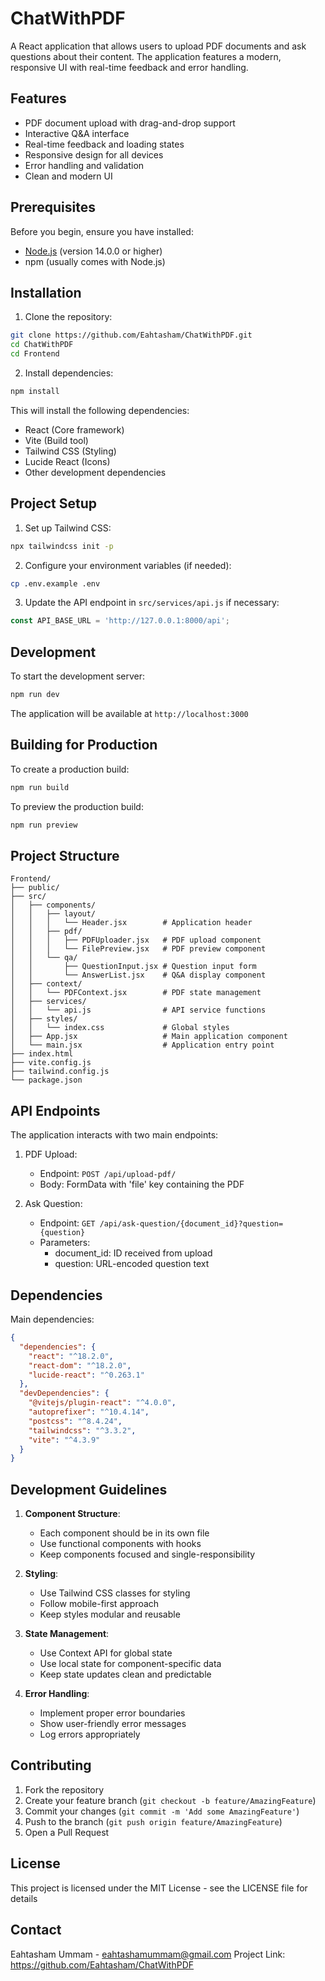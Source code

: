 # ChatWithPDF

A React application that allows users to upload PDF documents and ask questions about their content. The application features a modern, responsive UI with real-time feedback and error handling.

## Features

- PDF document upload with drag-and-drop support
- Interactive Q&A interface
- Real-time feedback and loading states
- Responsive design for all devices
- Error handling and validation
- Clean and modern UI

## Prerequisites

Before you begin, ensure you have installed:
- [Node.js](https://nodejs.org/) (version 14.0.0 or higher)
- npm (usually comes with Node.js)

## Installation

1. Clone the repository:
```bash
git clone https://github.com/Eahtasham/ChatWithPDF.git
cd ChatWithPDF
cd Frontend
```

2. Install dependencies:
```bash
npm install
```

This will install the following dependencies:
- React (Core framework)
- Vite (Build tool)
- Tailwind CSS (Styling)
- Lucide React (Icons)
- Other development dependencies

## Project Setup

1. Set up Tailwind CSS:
```bash
npx tailwindcss init -p
```

2. Configure your environment variables (if needed):
```bash
cp .env.example .env
```

3. Update the API endpoint in `src/services/api.js` if necessary:
```javascript
const API_BASE_URL = 'http://127.0.0.1:8000/api';
```

## Development

To start the development server:

```bash
npm run dev
```

The application will be available at `http://localhost:3000`

## Building for Production

To create a production build:

```bash
npm run build
```

To preview the production build:

```bash
npm run preview
```

## Project Structure

```
Frontend/
├── public/
├── src/
│   ├── components/
│   │   ├── layout/
│   │   │   └── Header.jsx        # Application header
│   │   ├── pdf/
│   │   │   ├── PDFUploader.jsx   # PDF upload component
│   │   │   └── FilePreview.jsx   # PDF preview component
│   │   └── qa/
│   │       ├── QuestionInput.jsx # Question input form
│   │       └── AnswerList.jsx    # Q&A display component
│   ├── context/
│   │   └── PDFContext.jsx        # PDF state management
│   ├── services/
│   │   └── api.js                # API service functions
│   ├── styles/
│   │   └── index.css             # Global styles
│   ├── App.jsx                   # Main application component
│   └── main.jsx                  # Application entry point
├── index.html
├── vite.config.js
├── tailwind.config.js
└── package.json
```

## API Endpoints

The application interacts with two main endpoints:

1. PDF Upload:
   - Endpoint: `POST /api/upload-pdf/`
   - Body: FormData with 'file' key containing the PDF

2. Ask Question:
   - Endpoint: `GET /api/ask-question/{document_id}?question={question}`
   - Parameters: 
     - document_id: ID received from upload
     - question: URL-encoded question text

## Dependencies

Main dependencies:
```json
{
  "dependencies": {
    "react": "^18.2.0",
    "react-dom": "^18.2.0",
    "lucide-react": "^0.263.1"
  },
  "devDependencies": {
    "@vitejs/plugin-react": "^4.0.0",
    "autoprefixer": "^10.4.14",
    "postcss": "^8.4.24",
    "tailwindcss": "^3.3.2",
    "vite": "^4.3.9"
  }
}
```

## Development Guidelines

1. **Component Structure**: 
   - Each component should be in its own file
   - Use functional components with hooks
   - Keep components focused and single-responsibility

2. **Styling**:
   - Use Tailwind CSS classes for styling
   - Follow mobile-first approach
   - Keep styles modular and reusable

3. **State Management**:
   - Use Context API for global state
   - Use local state for component-specific data
   - Keep state updates clean and predictable

4. **Error Handling**:
   - Implement proper error boundaries
   - Show user-friendly error messages
   - Log errors appropriately

## Contributing

1. Fork the repository
2. Create your feature branch (`git checkout -b feature/AmazingFeature`)
3. Commit your changes (`git commit -m 'Add some AmazingFeature'`)
4. Push to the branch (`git push origin feature/AmazingFeature`)
5. Open a Pull Request

## License

This project is licensed under the MIT License - see the LICENSE file for details

## Contact

Eahtasham Ummam - eahtashamummam@gmail.com
Project Link: https://github.com/Eahtasham/ChatWithPDF
